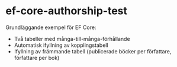 # ef-core-authorship-test

Grundläggande exempel för EF Core:
* Två tabeller med många-till-många-förhållande
* Automatisk ifyllning av kopplingstabell
* Ifyllning av främmande tabell (publicerade böcker per författare, författare per bok)
